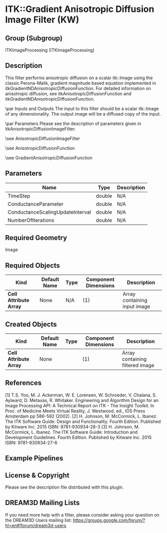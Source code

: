 # ITK::Gradient Anisotropic Diffusion Image Filter (KW) 


## Group (Subgroup) ##

ITKImageProcessing (ITKImageProcessing)

## Description ##



This filter performs anisotropic diffusion on a scalar itk::Image using the classic Perona-Malik, gradient magnitude based equation implemented in itkGradientNDAnisotropicDiffusionFunction. For detailed information on anisotropic diffusion, see itkAnisotropicDiffusionFunction and itkGradientNDAnisotropicDiffusionFunction.

\par Inputs and Outputs
The input to this filter should be a scalar itk::Image of any dimensionality. The output image will be a diffused copy of the input.

\par Parameters
Please see the description of parameters given in itkAnisotropicDiffusionImageFilter.

\see AnisotropicDiffusionImageFilter

\see AnisotropicDiffusionFunction

\see GradientAnisotropicDiffusionFunction

## Parameters ##

| Name | Type | Description |
|------|------|-------------|
| TimeStep | double| N/A |
| ConductanceParameter | double| N/A |
| ConductanceScalingUpdateInterval | double| N/A |
| NumberOfIterations | double| N/A |


## Required Geometry ##

Image

## Required Objects ##

| Kind | Default Name | Type | Component Dimensions | Description |
|------|--------------|------|----------------------|-------------|
| **Cell Attribute Array** | None | N/A | (1)  | Array containing input image

## Created Objects ##

| Kind | Default Name | Type | Component Dimensions | Description |
|------|--------------|------|----------------------|-------------|
| **Cell Attribute Array** | None |  | (1)  | Array containing filtered image

## References ##

[1] T.S. Yoo, M. J. Ackerman, W. E. Lorensen, W. Schroeder, V. Chalana, S. Aylward, D. Metaxas, R. Whitaker. Engineering and Algorithm Design for an Image Processing API: A Technical Report on ITK - The Insight Toolkit. In Proc. of Medicine Meets Virtual Reality, J. Westwood, ed., IOS Press Amsterdam pp 586-592 (2002). 
[2] H. Johnson, M. McCormick, L. Ibanez. The ITK Software Guide: Design and Functionality. Fourth Edition. Published by Kitware Inc. 2015 ISBN: 9781-930934-28-3
[3] H. Johnson, M. McCormick, L. Ibanez. The ITK Software Guide: Introduction and Development Guidelines. Fourth Edition. Published by Kitware Inc. 2015 ISBN: 9781-930934-27-6

## Example Pipelines ##



## License & Copyright ##

Please see the description file distributed with this plugin.

## DREAM3D Mailing Lists ##

If you need more help with a filter, please consider asking your question on the DREAM3D Users mailing list:
https://groups.google.com/forum/?hl=en#!forum/dream3d-users
